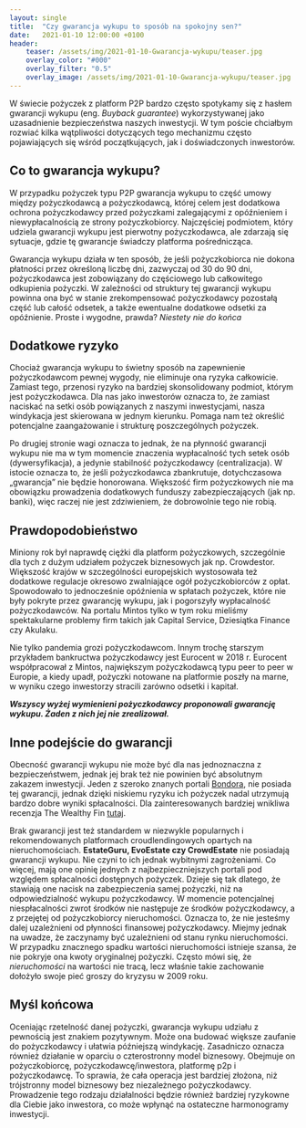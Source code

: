 ```yaml
---
layout: single
title:  "Czy gwarancja wykupu to sposób na spokojny sen?"
date:   2021-01-10 12:00:00 +0100
header:
    teaser: /assets/img/2021-01-10-Gwarancja-wykupu/teaser.jpg
    overlay_color: "#000"
    overlay_filter: "0.5"
    overlay_image: /assets/img/2021-01-10-Gwarancja-wykupu/teaser.jpg
---
```


W świecie pożyczek z platform P2P bardzo często spotykamy się z hasłem gwarancji wykupu (eng. *Buyback guarantee*) wykorzystywanej jako uzasadnienie bezpieczeństwa naszych inwestycji. W tym poście chciałbym rozwiać kilka wątpliwości dotyczących tego mechanizmu często pojawiających się wśród początkujących, jak i doświadczonych inwestorów.

## Co to gwarancja wykupu?

W przypadku pożyczek typu P2P gwarancja wykupu to część umowy między pożyczkodawcą a pożyczkodawcą, której celem jest dodatkowa ochrona pożyczkodawcy przed pożyczkami zalegającymi z opóźnieniem i niewypłacalnością ze strony pożyczkobiorcy. Najczęściej podmiotem, który udziela gwarancji wykupu jest pierwotny pożyczkodawca, ale zdarzają się sytuacje, gdzie tę gwarancje świadczy platforma pośrednicząca.

Gwarancja wykupu działa w ten sposób, że jeśli pożyczkobiorca nie dokona płatności przez określoną liczbę dni, zazwyczaj od 30 do 90 dni, pożyczkodawca jest zobowiązany do częściowego lub całkowitego odkupienia pożyczki. W zależności od struktury tej gwarancji wykupu powinna ona być w stanie zrekompensować pożyczkodawcy pozostałą część lub całość odsetek, a także ewentualne dodatkowe odsetki za opóźnienie. Proste i wygodne, prawda? *Niestety nie do końca*

## Dodatkowe ryzyko

Chociaż gwarancja wykupu to świetny sposób na zapewnienie pożyczkodawcom pewnej wygody, nie eliminuje ona ryzyka całkowicie. Zamiast tego, przenosi ryzyko na bardziej skonsolidowany podmiot, którym jest pożyczkodawca. Dla nas jako inwestorów oznacza to, że zamiast naciskać na setki osób powiązanych z naszymi inwestycjami, nasza windykacja jest skierowana w jednym kierunku. Pomaga nam też określić potencjalne zaangażowanie i strukturę poszczególnych pożyczek.

Po drugiej stronie wagi oznacza to jednak, że na płynność gwarancji wykupu nie ma w tym momencie znaczenia wypłacalność tych setek osób (dywersyfikacja), a jedynie stabilność pożyczkodawcy (centralizacja). W istocie oznacza to, że jeśli pożyczkodawca zbankrutuje, dotychczasowa „gwarancja” nie będzie honorowana. Większość firm pożyczkowych nie ma obowiązku prowadzenia dodatkowych funduszy zabezpieczających (jak np. banki), więc raczej nie jest zdziwieniem, że dobrowolnie tego nie robią.

## Prawdopodobieństwo

Miniony rok był naprawdę ciężki dla platform pożyczkowych, szczególnie dla tych z dużym udziałem pożyczek biznesowych jak np. Crowdestor. Większość krajów w szczególności europejskich wystosowała też dodatkowe regulacje okresowo zwalniające ogół pożyczkobiorców z opłat. Spowodowało to jednocześnie opóźnienia w spłatach pożyczek, które nie były pokryte przez gwarancję wykupu, jak i pogorszyły wypłacalność pożyczkodawców. Na portalu Mintos tylko w tym roku mieliśmy spektakularne problemy firm takich jak Capital Service, Dziesiątka Finance czy Akulaku.

Nie tylko pandemia grozi pożyczkodawcom. Innym trochę starszym przykładem bankructwa pożyczkodawcy jest Eurocent w 2018 r. Eurocent współpracował z Mintos, największym pożyczkodawcą typu peer to peer w Europie, a kiedy upadł, pożyczki notowane na platformie poszły na marne, w wyniku czego inwestorzy stracili zarówno odsetki i kapitał.

***Wszyscy wyżej wymienieni pożyczkodawcy proponowali gwarancję wykupu. Żaden z nich jej nie zrealizował.***

## Inne podejście do gwarancji

Obecność gwarancji wykupu nie może być dla nas jednoznaczna z bezpieczeństwem, jednak jej brak też nie powinien być absolutnym zakazem inwestycji. Jeden z szeroko znanych portali [Bondora](https://www.bondora.com/), nie posiada tej gwarancji, jednak dzięki niskiemu ryzyku ich pożyczek nadal utrzymują bardzo dobre wyniki spłacalności. Dla zainteresowanych bardziej wnikliwa recenzja The Wealthy Fin [tutaj](https://www.thewealthyfinn.com/p/bondora-review.html).

Brak gwarancji jest też standardem w niezwykle popularnych i rekomendowanych platformach croudlendingowych opartych na nieruchomościach. **EstateGuru, EvoEstate czy CrowdEstate** nie posiadają gwarancji wykupu. Nie czyni to ich jednak wybitnymi zagrożeniami. Co więcej, mają one opinię jednych z najbezpieczniejszych portali pod względem spłacalności dostępnych pożyczek. Dzieje się tak dlatego, że stawiają one nacisk na zabezpieczenia samej pożyczki, niż na odpowiedzialność wykupu pożyczkodawcy. W momencie potencjalnej niespłacalności zwrot środków nie następuje ze środków pożyczkodawcy, a z przejętej od pożyczkobiorcy nieruchomości. Oznacza to, że nie jesteśmy dalej uzależnieni od płynności finansowej pożyczkodawcy. Miejmy jednak na uwadze, że zaczynamy być uzależnieni od stanu rynku nieruchomości. W przypadku znacznego spadku wartości nieruchomości istnieje szansa, że nie pokryje ona kwoty oryginalnej pożyczki. Często mówi się, że *nieruchomości* na wartości nie tracą, lecz właśnie takie zachowanie dołożyło swoje pieć groszy do kryzysu w 2009 roku.

## Myśl końcowa

Oceniając rzetelność danej pożyczki, gwarancja wykupu udziału z pewnością jest znakiem pozytywnym. Może ona budować większe zaufanie do pożyczkodawcy i ułatwia późniejszą windykację. Zasadniczo oznacza również działanie w oparciu o czterostronny model biznesowy. Obejmuje on pożyczkobiorcę, pożyczkodawcę/inwestora, platformę p2p i pożyczkodawcę. To sprawia, że cała operacja jest bardziej złożona, niż trójstronny model biznesowy bez niezależnego pożyczkodawcy. Prowadzenie tego rodzaju działalności będzie również bardziej ryzykowne dla Ciebie jako inwestora, co może wpłynąć na ostateczne harmonogramy inwestycji.
